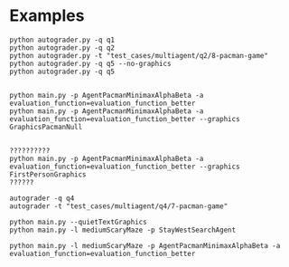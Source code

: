 


# Examples
        
    python autograder.py -q q1
    python autograder.py -q q2
    python autograder.py -t "test_cases/multiagent/q2/8-pacman-game"
    python autograder.py -q q5 --no-graphics
    python autograder.py -q q5


    python main.py -p AgentPacmanMinimaxAlphaBeta -a evaluation_function=evaluation_function_better
    python main.py -p AgentPacmanMinimaxAlphaBeta -a evaluation_function=evaluation_function_better --graphics GraphicsPacmanNull
    
    
    ??????????
    python main.py -p AgentPacmanMinimaxAlphaBeta -a evaluation_function=evaluation_function_better --graphics FirstPersonGraphics
    ??????

    autograder -q q4
    autograder -t "test_cases/multiagent/q4/7-pacman-game"

    python main.py --quietTextGraphics
    python main.py -l mediumScaryMaze -p StayWestSearchAgent
    
    python main.py -l mediumScaryMaze -p AgentPacmanMinimaxAlphaBeta -a evaluation_function=evaluation_function_better
